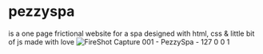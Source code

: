 # pezzyspa
is a one page frictional website for a spa 
designed with html, css & little bit of js
made with love
![FireShot Capture 001 - PezzySpa - 127 0 0 1](https://user-images.githubusercontent.com/87104232/211813056-e25370c8-3a14-4ad0-a397-ffc628bc4996.png)
